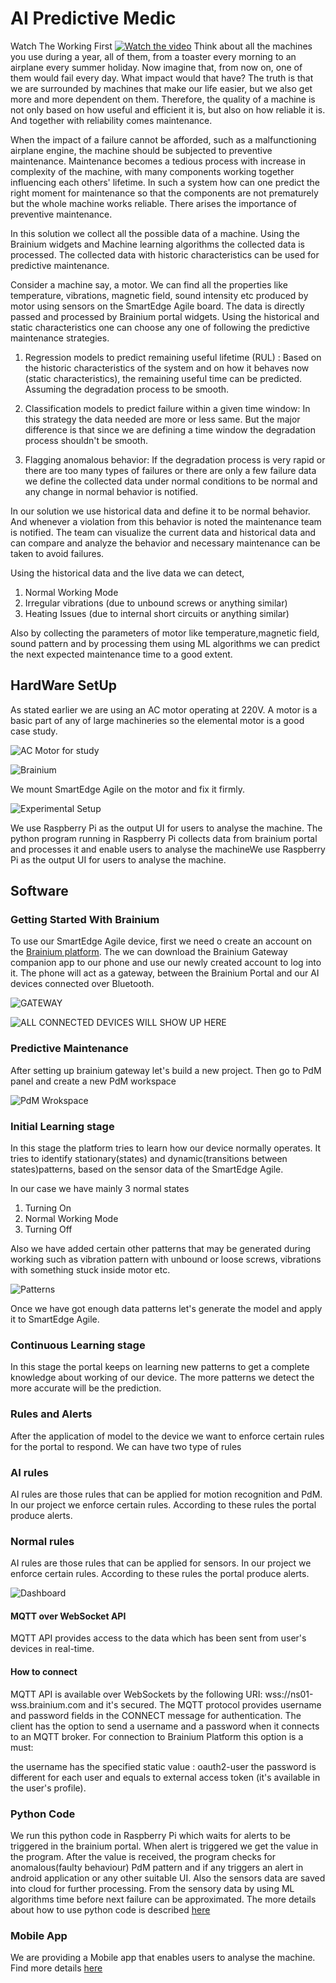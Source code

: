 # AI Predictive Medic
Watch The Working First
[![Watch the video](https://img.youtube.com/vi/4uHltV9FMYE/maxresdefault.jpg)](https://youtu.be/4uHltV9FMYE)
Think about all the machines you use during a year, all of them, from a toaster every morning to an airplane every summer holiday. Now imagine that, from now on, one of them would fail every day. What impact would that have? The truth is that we are surrounded by machines that make our life easier, but we also get more and more dependent on them. Therefore, the quality of a machine is not only based on how useful and efficient it is, but also on how reliable it is. And together with reliability comes maintenance.

When the impact of a failure cannot be afforded, such as a malfunctioning airplane engine, the machine should be subjected to preventive maintenance. Maintenance becomes a tedious process with increase in complexity of the machine, with many components working together influencing each others' lifetime. In such a system how can one predict the right moment for maintenance so that the components are not prematurely but the whole machine works reliable. There arises the importance of preventive maintenance.

In this solution we collect all the possible data of a machine. Using the Brainium widgets and Machine learning algorithms the collected data is processed. The collected data with historic characteristics can be used for predictive maintenance.

Consider a machine say, a motor. We can find all the properties like temperature, vibrations, magnetic field, sound intensity etc produced by motor using sensors on the SmartEdge Agile board. The data is directly passed and processed by Brainium portal widgets. Using the historical and static characteristics one can choose any one of following the predictive maintenance strategies.

1. Regression models to predict remaining useful lifetime (RUL) : Based on the historic characteristics of the system and on how it behaves now (static characteristics), the remaining useful time can be predicted. Assuming the degradation process to be smooth.

2. Classification models to predict failure within a given time window: In this strategy the data needed are more or less same. But the major difference is that since we are defining a time window the degradation process shouldn't be smooth.

3. Flagging anomalous behavior: If the degradation process is very rapid or there are too many types of failures or there are only a few failure data we define the collected data under normal conditions to be normal and any change in normal behavior is notified.

In our solution we use historical data and define it to be normal behavior. And whenever a violation from this behavior is noted the maintenance team is notified. The team can visualize the current data and historical data and can compare and analyze the behavior and necessary maintenance can be taken to avoid failures.

Using the historical data and the live data we can detect,

1. Normal Working Mode
2. Irregular vibrations (due to unbound screws or anything similar)
3. Heating Issues (due to internal short circuits or anything similar)

Also by collecting the parameters of motor like temperature,magnetic field, sound pattern and by processing them using ML algorithms we can predict the next expected maintenance time to a good extent.

## HardWare SetUp
As stated earlier we are using an AC motor operating at 220V. A motor is a basic part of any of large machineries so the elemental motor is a good case study.

![AC Motor for study](https://hackster.imgix.net/uploads/attachments/982710/uploads2ftmp2ff8bb06dc-9d5d-4046-adc0-55f7f7865f362fe91a6150_gGNkiJWCmK.JPG?auto=compress%2Cformat&w=740&h=555&fit=max "AC Motor")

![Brainium](https://hackster.imgix.net/uploads/attachments/982712/uploads2ftmp2fc3b633ea-433b-4387-83f4-638dbd355b612fe91a6145_Dv2zDD7Mo6.JPG?auto=compress%2Cformat&w=740&h=555&fit=max "SmartEdge Agile")

We mount SmartEdge Agile on the motor and fix it firmly.

![Experimental Setup](https://hackster.imgix.net/uploads/attachments/982711/uploads2ftmp2fabb20c6f-e21f-4719-92ed-112b051d31312fe91a6154_ArmWuHcxgf.JPG?auto=compress%2Cformat&w=740&h=555&fit=max "Experimental Setup")

We use Raspberry Pi as the output UI for users to analyse the machine. The python program running in Raspberry Pi collects data from brainium portal and processes it and enable users to analyse the machineWe use Raspberry Pi as the output UI for users to analyse the machine.

## Software
### Getting Started With Brainium

To use our SmartEdge Agile device, first we need o create an account on the [Brainium platform](https://brainium.com). The we can download the Brainium Gateway companion app to our phone and use our newly created account to log into it. The phone will act as a gateway, between the Brainium Portal and our AI devices connected over Bluetooth.

![](https://hackster.imgix.net/uploads/attachments/982716/uploads2ftmp2f47708d8a-269a-41a0-a8d3-a267096b1ccd2fphoto_2019-08-23_22-05-32_GAWM810JUk.jpg?auto=compress%2Cformat&w=740&h=555&fit=max "GATEWAY")


![](https://hackster.imgix.net/uploads/attachments/982735/uploads2ftmp2ff3666441-9d98-45ed-a232-be40d7e667382fbc_1OjgPWz706.png?auto=compress%2Cformat&w=740&h=555&fit=max "ALL CONNECTED DEVICES WILL SHOW UP HERE")

### Predictive Maintenance

After setting up brainium gateway let's build a new project. Then go to PdM panel and create a new PdM workspace

![](https://hackster.imgix.net/uploads/attachments/982738/uploads2ftmp2fcab09243-38a4-429a-a05b-b21d0ef1bf912fbd_WCV9qngWtT.png?auto=compress%2Cformat&w=740&h=555&fit=max "PdM Wrokspace")

### Initial Learning stage

In this stage the platform tries to learn how our device normally operates. It tries to identify stationary(states) and dynamic(transitions between states)patterns, based on the sensor data of the SmartEdge Agile.

In our case we have mainly 3 normal states

1. Turning On
2. Normal Working Mode
3. Turning Off

Also we have added certain other patterns that may be generated during working such as vibration pattern with unbound or loose screws, vibrations with something stuck inside motor etc.

![](https://hackster.imgix.net/uploads/attachments/982741/uploads2ftmp2f5905907b-9ae4-4685-9566-048667da62062fpattern_28229_IvRJcM1OCz.jpg?auto=compress%2Cformat&w=740&h=555&fit=max "Patterns")

Once we have got enough data patterns let's generate the model and apply it to SmartEdge Agile.

### Continuous Learning stage

In this stage the portal keeps on learning new patterns to get a complete knowledge about working of our device. The more patterns we detect the more accurate will be the prediction.

### Rules and Alerts

After the application of model to the device we want to enforce certain rules for the portal to respond. We can have two type of rules

### AI rules
AI rules are those rules that can be applied for motion recognition and PdM. In our project we enforce certain rules. According to these rules the portal produce alerts.

### Normal rules
AI rules are those rules that can be applied for sensors. In our project we enforce certain rules. According to these rules the portal produce alerts.

![](https://hackster.imgix.net/uploads/attachments/982743/uploads2ftmp2f762b1d26-a2ec-472f-b149-5bddd98dc8922fdashboard28229_2HUZRwOuOU.jpg?auto=compress%2Cformat&w=740&h=555&fit=max "Dashboard")

#### MQTT over WebSocket API

MQTT API provides access to the data which has been sent from user's devices in real-time.

#### How to connect

MQTT API is available over WebSockets by the following URI: wss://ns01-wss.brainium.com and it's secured. The MQTT protocol provides username and password fields in the CONNECT message for authentication. The client has the option to send a username and a password when it connects to an MQTT broker. For connection to Brainium Platform this option is a must:

the username has the specified static value : oauth2-user
the password is different for each user and equals to external access token (it's available in the user's profile).


### Python Code

We run this python code in Raspberry Pi which waits for alerts to be triggered in the brainium portal. When alert is triggered we get the value in the program. After the value is received, the program checks for anomalous(faulty behaviour) PdM pattern and if any triggers an alert in android application or any other suitable UI. Also the sensors data are saved into cloud for further processing. From the sensory data by using ML algorithms time before next failure can be approximated.
The more details about how to use python code is described [here](Python)

### Mobile App

We are providing a Mobile app that enables users to analyse the machine. Find more details [here](Android)


